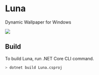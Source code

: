 # Luna

Dynamic Wallpaper for Windows

![](https://github.com/milchchan/Luna/workflows/.NET/badge.svg)

## Build

To build Luna, run .NET Core CLI command.

```sh
> dotnet build Luna.csproj
```
